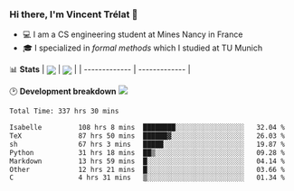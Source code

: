 ### Hi there, I'm Vincent Trélat 👋
 - 💻 I am a CS engineering student at Mines Nancy in France
 - 🎓 I specialized in *formal methods* which I studied at TU Munich

📊 **Stats**
| <img align="center" src="https://readme-stats.clckblog.space/api?username=VTrelat&show_icons=true&include_all_commits=true&theme=tokyonight&hide_border=true" /> | <img align="center" src="https://readme-stats.clckblog.space/api/top-langs/?username=VTrelat&layout=compact&theme=tokyonight&hide_border=true" /> |
| ------------- | ------------- |

🕑 **Development breakdown** ![](https://wakatime.com/badge/user/8d0110fb-6b70-4990-ab86-45c404715c2b.svg)
<!--START_SECTION:waka-->

```txt
Total Time: 337 hrs 30 mins

Isabelle         108 hrs 8 mins  ████████░░░░░░░░░░░░░░░░░   32.04 %
TeX              87 hrs 50 mins  ██████▓░░░░░░░░░░░░░░░░░░   26.03 %
sh               67 hrs 3 mins   █████░░░░░░░░░░░░░░░░░░░░   19.87 %
Python           31 hrs 18 mins  ██▒░░░░░░░░░░░░░░░░░░░░░░   09.28 %
Markdown         13 hrs 59 mins  █░░░░░░░░░░░░░░░░░░░░░░░░   04.14 %
Other            12 hrs 21 mins  █░░░░░░░░░░░░░░░░░░░░░░░░   03.66 %
C                4 hrs 31 mins   ▒░░░░░░░░░░░░░░░░░░░░░░░░   01.34 %
```

<!--END_SECTION:waka-->
